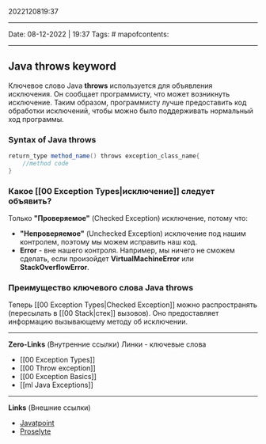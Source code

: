 2022120819:37
___
Date: 08-12-2022 | 19:37
Tags: #
mapofcontents:
___
## Java throws keyword
Ключевое слово Java **throws** используется для объявления исключения. Он сообщает программисту, что может возникнуть исключение. Таким образом, программисту лучше предоставить код обработки исключений, чтобы можно было поддерживать нормальный ход программы.

### Syntax of Java throws
```java
return_type method_name() throws exception_class_name{  
	//method code  
}
```

### Какое [[00 Exception Types|исключение]] следует объявить?
Только **"Проверяемое"** (Checked Exception) исключение, потому что: 
- **"Непроверяемое"** (Unchecked Exception) исключение под нашим контролем, поэтому мы можем исправить наш код.
- **Error** - вне нашего контроля. Например, мы ничего не сможем сделать, если произойдет **VirtualMachineError** или **StackOverflowError**.

### Преимущество ключевого слова Java throws
Теперь [[00 Exception Types|Checked Exception]] можно распространять (пересылать в [[00 Stack|стек]] вызовов). 
Оно предоставляет информацию вызывающему методу об исключении.

-----
**Zero-Links**  (Внутренние ссылки) Линки - ключевые слова
- [[00 Exception Types]]
- [[00 Throw exception]]
- [[00 Exception Basics]]
- [[ml Java Exceptions]]

------
**Links** (Внешние ссылки)
- [Javatpoint](https://www.javatpoint.com/throws-keyword-and-difference-between-throw-and-throws)
- [Proselyte](https://proselyte.net/tutorials/java-core/exceptions/)
